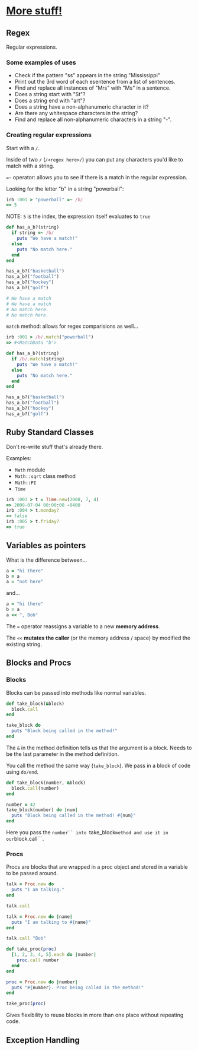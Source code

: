 # [More stuff!](https://launchschool.com/books/ruby/read/more_stuff)

## Regex

Regular expressions.

### Some examples of uses

* Check if the pattern "ss" appears in the string "Mississippi"
* Print out the 3rd word of each esentence from a list of sentences.
* Find and replace all instances of "Mrs" with "Ms" in a sentence.
* Does a string start with "St"?
* Does a string end with "art"?
* Does a string have a non-alphanumeric character in it?
* Are there any whitespace characters in the string?
* Find and replace all non-alphanumeric characters in a string "-".

### Creating regular expressions

Start with a ```/```.

Inside of two ```/``` (```/<regex here>/```) you can put any characters you'd like to match with a string.

```=~``` operator: allows you to see if there is a match in the regular expression.

Looking for the letter "b" in a string "powerball":
```ruby
irb :001 > "powerball" =~ /b/
=> 5
```

NOTE: ```5``` is the index, the expression itself evaluates to ```true```

```ruby
def has_a_b?(string)
  if string =~ /b/
    puts "We have a match!"
  else
    puts "No match here."
  end
end

has_a_b?("basketball")
has_a_b?("football")
has_a_b?("hockey")
has_a_b?("golf")

# We have a match
# We have a match
# No match here.
# No match here.
```

```match``` method: allows for regex comparisions as well...
```ruby
irb :001 > /b/.match("powerball")
=> #<MatchData "b">
```

```ruby
def has_a_b?(string)
  if /b/.match(string)
    puts "We have a match!"
  else
    puts "No match here."
  end
end

has_a_b?("basketball")
has_a_b?("football")
has_a_b?("hockey")
has_a_b?("golf")
```

## Ruby Standard Classes

Don't re-write stuff that's already there.

Examples:

* ```Math``` module
 * ```Math::sqrt``` class method
 * ```Math::PI```
* ```Time```

```ruby
irb :003 > t = Time.new(2008, 7, 4)
=> 2008-07-04 00:00:00 -0400
irb :004 > t.monday?
=> false
irb :005 > t.friday?
=> true
```

## Variables as pointers

What is the difference between...

```ruby
a = "hi there"
b = a
a = "not here"
```

and...

```ruby
a = "hi there"
b = a
a << ", Bob"
```

The ```=``` operator reassigns a variable to a new **memory address**.

The ```<<``` **mutates the caller** (or the memory address / space) by modified the existing string.

## Blocks and Procs

### Blocks

Blocks can be passed into methods like normal variables.

```ruby
def take_block(&block)
  block.call
end

take_block do
  puts "Block being called in the method!"
end
```

The ```&``` in the method definition tells us that the argument is a block. Needs to be the last parameter in the method definition.

You call the method the same way (```take_block```). We pass in a block of code using ```do/end```.

```ruby
def take_block(number, &block)
  block.call(number)
end

number = 42   
take_block(number) do |num|
  puts "Block being called in the method! #{num}"
end
```

Here you pass the ```number`` into ```take_block``` method and use it in our ```block.call```.

### Procs

Procs are blocks that are wrapped in a proc object and stored in a variable to be passed around.

```ruby
talk = Proc.new do
  puts "I am talking."
end

talk.call
```

```ruby
talk = Proc.new do |name|
  puts "I am talking to #{name}"
end

talk.call "Bob"
```

```ruby
def take_proc(proc)
  [1, 2, 3, 4, 5].each do |number|
    proc.call number
  end
end

proc = Proc.new do |number|
  puts "#{number}. Proc being called in the method!"
end

take_proc(proc)
```

Gives flexibility to reuse blocks in more than one place without repeating code.

## Exception Handling

